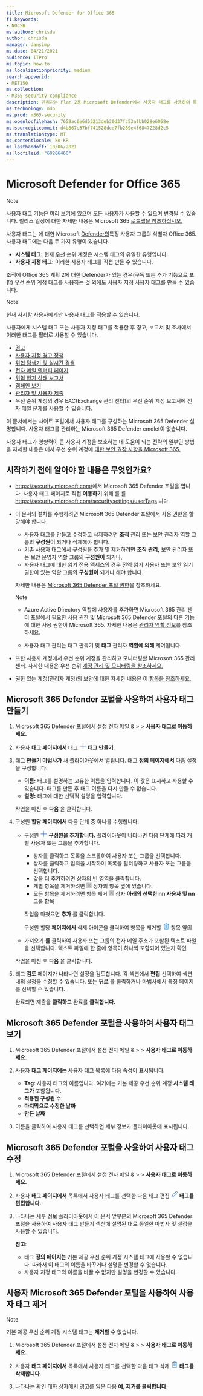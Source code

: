 ```yaml
---
title: Microsoft Defender for Office 365
f1.keywords:
- NOCSH
ms.author: chrisda
author: chrisda
manager: dansimp
ms.date: 04/21/2021
audience: ITPro
ms.topic: how-to
ms.localizationpriority: medium
search.appverid:
- MET150
ms.collection:
- M365-security-compliance
description: 관리자는 Plan 2용 Microsoft Defender에서 사용자 태그를 사용하여 특정 사용자 그룹을 식별하는 Office 365 있습니다. 태그 필터링은 Microsoft Defender의 경고, 보고서 및 조사에서 사용할 수 있으며, Office 365 사용자를 빠르게 식별할 수 있습니다.
ms.technology: mdo
ms.prod: m365-security
ms.openlocfilehash: 7659ac6e6d53213deb30d37fc53afbb028e6058e
ms.sourcegitcommit: d4b867e37bf741528ded7fb289e4f6847228d2c5
ms.translationtype: MT
ms.contentlocale: ko-KR
ms.lasthandoff: 10/06/2021
ms.locfileid: "60206460"
---
```

# <a name="user-tags-in-microsoft-defender-for-office-365"></a>Microsoft Defender for Office 365

> [!NOTE]
> 사용자 태그 기능은 미리 보기에 있으며 모든 사용자가 사용할 수 있으며 변경될 수 있습니다. 릴리스 일정에 대한 자세한 내용은 Microsoft 365 [로드맵을 참조하십시오.](https://www.microsoft.com/microsoft-365/roadmap)

사용자 태그는 에 대한 Microsoft [Defender의](defender-for-office-365.md)특정 사용자 그룹의 식별자 Office 365. 사용자 태그에는 다음 두 가지 유형이 있습니다.

- **시스템 태그:** 현재 [우선](../../admin/setup/priority-accounts.md) 순위 계정은 시스템 태그의 유일한 유형입니다.
- **사용자 지정 태그:** 이러한 사용자 태그를 직접 만들 수 있습니다.

조직에 Office 365 계획 2에 대한 Defender가 있는 경우(구독 또는 추가 기능으로 포함) 우선 순위 계정 태그를 사용하는 것 외에도 사용자 지정 사용자 태그를 만들 수 있습니다.

> [!NOTE]
> 현재 사서함 사용자에게만 사용자 태그를 적용할 수 있습니다.

사용자에게 시스템 태그 또는 사용자 지정 태그를 적용한 후 경고, 보고서 및 조사에서 이러한 태그를 필터로 사용할 수 있습니다.

- [경고](alerts.md)
- [사용자 지정 경고 정책](../../compliance/alert-policies.md#viewing-alerts)
- [위협 탐색기 및 실시간 검색](threat-explorer.md)
- [전자 메일 엔터티 페이지](mdo-email-entity-page.md#other-innovations)
- [위협 방지 상태 보고서](view-email-security-reports.md#threat-protection-status-report)
- [캠페인 보기](campaigns.md)
- [관리자 및 사용자 제출](admin-submission.md)
- 우선 순위 계정의 경우 [](/exchange/monitoring/mail-flow-reports/mfr-email-issues-for-priority-accounts-report) EAC(Exchange 관리 센터)의 우선 순위 계정 보고서에 전자 메일 문제를 사용할 수 있습니다.

이 문서에서는 사이트 포털에서 사용자 태그를 구성하는 Microsoft 365 Defender 설명합니다. 사용자 태그를 관리하는 Microsoft 365 Defender cmdlet이 없습니다.

사용자 태그가 영향력이 큰 사용자 계정을 보호하는 데 도움이 되는 전략의 일부인 방법을 자세한 내용은 에서 우선 순위 계정에 [대한 보안 권장 사항을 Microsoft 365.](security-recommendations-for-priority-accounts.md)

## <a name="what-do-you-need-to-know-before-you-begin"></a>시작하기 전에 알아야 할 내용은 무엇인가요?

- <https://security.microsoft.com/>에서 Microsoft 365 Defender 포털을 엽니다. 사용자 태그 페이지로 직접 **이동하기** 위해 를 를 <https://security.microsoft.com/securitysettings/userTags> 니다.

- 이 문서의 절차를 수행하려면 Microsoft 365 Defender 포털에서 사용 권한을 할당해야 합니다.
  - 사용자 태그를 만들고 수정하고 삭제하려면 **조직** 관리 또는 보안 관리자 역할 그룹의 **구성원이** 되거나 삭제해야 합니다.
  - 기존 사용자 태그에서 구성원을 추가 및 제거하려면 **조직** **관리,** 보안 관리자 또는 보안 운영자 역할 그룹의 **구성원이** 되거나,
  - 사용자 태그에 대한 읽기 전용 액세스의 경우 전역  읽기 사용자 또는 보안 읽기 권한이 있는 역할 그룹의 **구성원이** 되거나 해야 합니다.

  자세한 내용은 [Microsoft 365 Defender 포털 권한](permissions-microsoft-365-security-center.md)을 참조하세요.

  > [!NOTE]
  >
  > - Azure Active Directory 역할에 사용자를 추가하면 Microsoft 365 관리 센터 포털에서 필요한 사용 권한 및 Microsoft 365 Defender 포털의  다른 기능에 대한 사용 권한이 Microsoft 365. 자세한 내용은 [관리자 역할 정보](../../admin/add-users/about-admin-roles.md)를 참조하세요.
  >
  > - 사용자 태그 관리는 태그 판독기 및 **태그** 관리자 **역할에 의해** 제어됩니다.

- 또한 사용자 계정에서 우선 순위 계정을 관리하고 모니터링할 Microsoft 365 관리 센터. 자세한 내용은 우선 순위 [계정 관리 및 모니터링을 참조하세요.](../../admin/setup/priority-accounts.md)

- 권한 있는 계정(관리자 계정)의 보안에 대한 자세한 내용은 이 [항목을 참조하세요.](/azure/architecture/framework/security/critical-impact-accounts) 

## <a name="use-the-microsoft-365-defender-portal-to-create-user-tags"></a>Microsoft 365 Defender 포털을 사용하여 사용자 태그 만들기

1. Microsoft 365 Defender 포털에서 설정 전자 메일  & \>  \> **사용자 태그로 이동하세요.**

2. 사용자 **태그 페이지에서** 태그 ![ 만들기 아이콘을 클릭합니다.](../../media/m365-cc-sc-create-icon.png) **태그 만들기**.

3. 태그 **만들기 마법사가** 새 플라이아웃에서 열립니다. 태그 **정의 페이지에서** 다음 설정을 구성합니다.
   - **이름:** 태그를 설명하는 고유한 이름을 입력합니다. 이 값은 표시하고 사용할 수 있습니다. 태그를 만든 후 태그 이름을 다시 만들 수 없습니다.
   - **설명:** 태그에 대한 선택적 설명을 입력합니다.

   작업을 마친 후 **다음** 을 클릭합니다.

4. 구성원 **할당 페이지에서** 다음 단계 중 하나를 수행합니다.
   - 구성원 ![ 추가 아이콘을 클릭합니다.](../../media/m365-cc-sc-create-icon.png) **구성원을 추가합니다.** 플라이아웃이 나타나면 다음 단계에 따라 개별 사용자 또는 그룹을 추가합니다.
     - 상자를 클릭하고 목록을 스크롤하여 사용자 또는 그룹을 선택합니다.
     - 상자를 클릭하고 입력을 시작하여 목록을 필터링하고 사용자 또는 그룹을 선택합니다.
     - 값을 더 추가하려면 상자의 빈 영역을 클릭합니다.
     - 개별 항목을 제거하려면 ![항목 아이콘을 제거합니다.](../../media/m365-cc-sc-remove-selection-icon.png) 상자의 항목 옆에 있습니다.
     - 모든 항목을 제거하려면 항목 제거 ![ 아이콘을 클릭합니다.](../../media/m365-cc-sc-remove-selection-icon.png) 상자 **아래의 선택한 nn 사용자 및 nn** 그룹 항목

     작업을 마쳤으면 **추가** 를 클릭합니다.

     구성원 할당 **페이지에서** 삭제 아이콘을 클릭하여 항목을 제거할 ![ 수도 있습니다.](../../media/m365-cc-sc-delete-icon.png) 항목 옆의

   - 가져오기 **를** 클릭하여 사용자 또는 그룹의 전자 메일 주소가 포함된 텍스트 파일을 선택합니다. 텍스트 파일에 한 줄에 항목이 하나씩 포함되어 있는지 확인

   작업을 마친 후 **다음** 을 클릭합니다.

5. 태그 **검토** 페이지가 나타나면 설정을 검토합니다. 각 섹션에서 **편집** 선택하여 섹션 내의 설정을 수정할 수 있습니다. 또는 **뒤로** 를 클릭하거나 마법사에서 특정 페이지를 선택할 수 있습니다.

   완료되면 제출을 **클릭하고** 완료를 **클릭합니다.**

## <a name="use-the-microsoft-365-defender-portal-to-view-user-tags"></a>Microsoft 365 Defender 포털을 사용하여 사용자 태그 보기

1. Microsoft 365 Defender 포털에서 설정 전자 메일  & \>  \> **사용자 태그로 이동하세요.**

2. 사용자 **태그 페이지에는** 사용자 태그 목록에 다음 속성이 표시됩니다.

   - **Tag**: 사용자 태그의 이름입니다. 여기에는 기본 제공 우선 순위 계정 **시스템 태그가** 포함됩니다.
   - **적용된 구성원** 수
   - **마지막으로 수정한 날짜**
   - **만든 날짜**

3. 이름을 클릭하여 사용자 태그를 선택하면 세부 정보가 플라이아웃에 표시됩니다.

## <a name="use-the-microsoft-365-defender-portal-to-modify-user-tags"></a>Microsoft 365 Defender 포털을 사용하여 사용자 태그 수정

1. Microsoft 365 Defender 포털에서 설정 전자 메일  & \>  \> **사용자 태그로 이동하세요.**

2. 사용자 **태그 페이지에서** 목록에서 사용자 태그를 선택한 다음 태그 편집 ![ 아이콘을 클릭합니다.](../../media/m365-cc-sc-edit-icon.png) **태그를 편집합니다.**

3. 나타나는 세부 정보 플라이아웃에서 이 문서 앞부분의 Microsoft 365 Defender [](#use-the-microsoft-365-defender-portal-to-create-user-tags) 포털을 사용하여 사용자 태그 만들기 섹션에 설명된 대로 동일한 마법사 및 설정을 사용할 수 있습니다.

   **참고**:

   - 태그 **정의 페이지는** 기본 제공 우선  순위 계정 시스템 태그에 사용할 수 없습니다. 따라서 이 태그의 이름을 바꾸거나 설명을 변경할 수 없습니다.
   - 사용자 지정 태그의 이름을 바꿀 수 없지만 설명을 변경할 수 있습니다.

## <a name="use-the-microsoft-365-defender-portal-to-remove-user-tags"></a>사용자 Microsoft 365 Defender 포털을 사용하여 사용자 태그 제거

> [!NOTE]
> 기본 제공 우선 순위 계정 시스템 태그는 **제거할** 수 없습니다.

1. Microsoft 365 Defender 포털에서 설정 전자 메일  & \>  \> **사용자 태그로 이동하세요.**

2. 사용자 **태그 페이지에서** 목록에서 사용자 태그를 선택한 다음 태그 삭제 ![ 아이콘을 클릭합니다.](../../media/m365-cc-sc-delete-icon.png) **태그를 삭제합니다.**

3. 나타나는 확인 대화 상자에서 경고를 읽은 다음 **예, 제거를 클릭합니다.**
